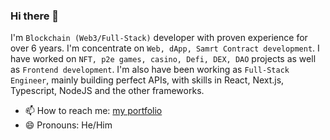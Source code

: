 ### Hi there 👋
I'm ```Blockchain (Web3/Full-Stack)``` developer with proven experience for over 6 years. I'm concentrate on ``` Web, dApp, Samrt Contract development ```. I have worked on ``` NFT, p2e games, casino, Defi, DEX, DAO ``` projects as well as ``` Frontend development ```. I'm also have been working as ``` Full-Stack Engineer ```, mainly building perfect APIs, with skills in React, Next.js, Typescript, NodeJS and the other frameworks.

- 📫 How to reach me: <a href = "https://stevendevblockchain.vercel.app/portfolio.html">my portfolio</a>
- 😄 Pronouns: He/Him

